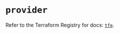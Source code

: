 # `provider`

Refer to the Terraform Registry for docs: [`tfe`](https://registry.terraform.io/providers/hashicorp/tfe/0.68.0/docs).
